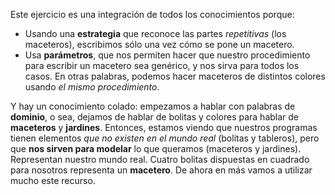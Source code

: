 Este ejercicio es una integración de todos los conocimientos porque:

- Usando una **estrategia** que reconoce las partes _repetitivas_ (los maceteros), escribimos sólo una vez cómo se pone un macetero.
- Usa **parámetros**, que nos permiten hacer que nuestro procedimiento para escribir un macetero sea genérico, y nos sirva para todos los casos. En otras palabras, podemos hacer maceteros de distintos colores usando _el mismo procedimiento_.

Y hay un conocimiento colado: empezamos a hablar con palabras de **dominio**, o sea, dejamos de hablar de bolitas y colores para hablar de **maceteros** y **jardines**. Entonces, estamos viendo que nuestros programas tienen elementos _que no existen en el mundo real_ (bolitas y tableros), pero que **nos sirven para modelar** lo que queramos (maceteros y jardines). Representan nuestro mundo real. Cuatro bolitas dispuestas en cuadrado para nosotros representa un **macetero**. De ahora en más vamos a utilizar mucho este recurso.